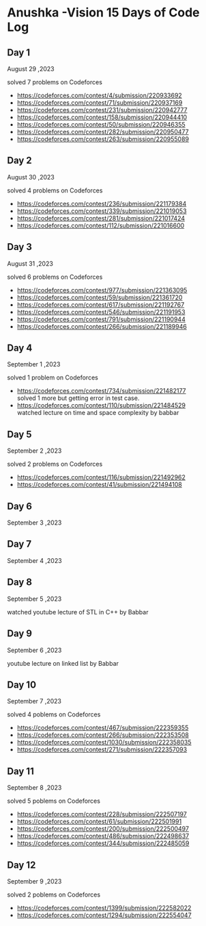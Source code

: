 # Anushka -Vision 15 Days of Code Log

## Day 1

August 29 ,2023

solved 7 problems on Codeforces
* https://codeforces.com/contest/4/submission/220933692
* https://codeforces.com/contest/71/submission/220937169
* https://codeforces.com/contest/231/submission/220942777
* https://codeforces.com/contest/158/submission/220944410
* https://codeforces.com/contest/50/submission/220946355
* https://codeforces.com/contest/282/submission/220950477
* https://codeforces.com/contest/263/submission/220955089

## Day 2

August 30 ,2023

solved 4 problems on Codeforces
* https://codeforces.com/contest/236/submission/221179384
* https://codeforces.com/contest/339/submission/221019053
* https://codeforces.com/contest/281/submission/221017424
* https://codeforces.com/contest/112/submission/221016600

## Day 3

August 31 ,2023

solved 6 problems on Codeforces
* https://codeforces.com/contest/977/submission/221363095
* https://codeforces.com/contest/59/submission/221361720
* https://codeforces.com/contest/617/submission/221192767
* https://codeforces.com/contest/546/submission/221191953
* https://codeforces.com/contest/791/submission/221190944
* https://codeforces.com/contest/266/submission/221189946

## Day 4

September 1 ,2023

solved 1 problem on Codeforces
* https://codeforces.com/contest/734/submission/221482177 <br/>
solved 1 more but getting error in test case.
* https://codeforces.com/contest/110/submission/221484529 <br/>
watched lecture on time and space complexity by babbar

## Day 5

September 2 ,2023

solved 2 problems on Codeforces
* https://codeforces.com/contest/116/submission/221492962
* https://codeforces.com/contest/41/submission/221494108

## Day 6

September 3 ,2023

## Day 7

September 4 ,2023

## Day 8

September 5 ,2023

watched youtube lecture of STL in C++ by Babbar

## Day 9

September 6 ,2023

youtube lecture on linked list by Babbar

## Day 10

September 7 ,2023

solved 4 poblems on Codeforces
* https://codeforces.com/contest/467/submission/222359355
* https://codeforces.com/contest/266/submission/222353508
* https://codeforces.com/contest/1030/submission/222358035
* https://codeforces.com/contest/271/submission/222357093

## Day 11

September 8 ,2023

solved 5 poblems on Codeforces
* https://codeforces.com/contest/228/submission/222507197
* https://codeforces.com/contest/61/submission/222501991
* https://codeforces.com/contest/200/submission/222500497
* https://codeforces.com/contest/486/submission/222498637
* https://codeforces.com/contest/344/submission/222485059

## Day 12

September 9 ,2023

solved 2 poblems on Codeforces
* https://codeforces.com/contest/1399/submission/222582022
* https://codeforces.com/contest/1294/submission/222554047
